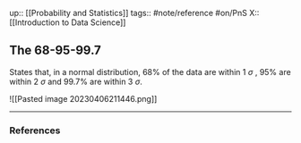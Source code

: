 up:: [[Probability and Statistics]]
tags:: #note/reference #on/PnS 
X:: [[Introduction to Data Science]]

## The 68-95-99.7

States that, in a normal distribution, 68% of the data are within 1 $\sigma$ , 95% are within 2 $\sigma$ and 99.7% are within 3 $\sigma$.

![[Pasted image 20230406211446.png]]

---
### References

